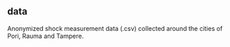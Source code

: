 data
----

Anonymized shock measurement data (.csv) collected around the cities of Pori, Rauma and Tampere.
